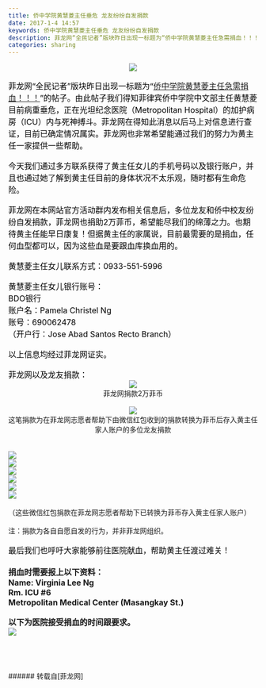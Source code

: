 ```yaml
---
title: 侨中学院黄慧菱主任垂危 龙友纷纷自发捐款
date: 2017-1-4 14:57
keywords: 侨中学院黄慧菱主任垂危 龙友纷纷自发捐款
description: 菲龙网“全民记者”版块昨日出现一标题为“侨中学院黄慧菱主任急需捐血！！！”的帖子。由此帖子我们得知菲律宾侨中学院中文部主任黄慧菱目前病重垂危，正在光坦纪念医院（Metropolitan Hospital）的加护病房（ICU）内与死神搏斗。菲龙网在得知此消息以后马上对信息进行查证，目前已确定情况属实。菲龙网也非常希望能通过我们的努力为黄主任一家提供一些帮助。今天我们通过多方联系获得了黄主任女儿的手机号码以及银行账户，并且也通过她了解到黄主任目前的身体状况不太乐观，随时都有生命危险。菲龙网在本网站官方活动群内发布相关信息后，多位龙友和侨中校友纷纷自发捐款，菲龙网也捐助2万菲币，希望能尽我们的绵薄之力。也期待黄主任能早日康复！但据黄主任的家属说，目前最需要的是捐血，任何血型都可以，因为这些血是要跟血库换血用的。黄慧菱主任女儿联系方式：0933-551-5996黄慧菱主任女儿银行账号：BDO银行账户名：Pamela Christel Ng 账号：690062478（开户行：Jose Abad Santos Recto Branch）以上信息均经过菲龙网证实。菲龙网以及龙友捐款：菲龙网捐款2万菲币这笔捐款为在菲龙网志愿者帮助下由微信红包收到的捐款转换为菲币后存入黄主任家人账户的多位龙友捐款（这些微信红包捐款在菲龙网志愿者帮助下已转换为菲币存入黄主任家人账户）注：捐款为各自自愿自发的行为，并非菲龙网组织。最后我们也呼吁大家能够前往医院献血，帮助黄主任渡过难关！捐血时需要报上以下资料：Name: Virginia Lee NgRm. ICU #6Metropolitan Medical Center (Masangkay St.)以下为医院接受捐血的时间跟要求。
categories: sharing
---
```

<td class="t_f" id="postmessage_456010">

<div align="center">

<img aid="462456" data-cf-modified-9afb4f0ef23279b2680b68da-="" file="data/attachment/forum/201701/04/145902bzvnakia8x1avxhi.jpg.thumb.jpg" id="aimg_462456" inpost="1" onclick="" onmouseover="" src="http://www.flw.ph/data/attachment/forum/201701/04/145902bzvnakia8x1avxhi.jpg" style="cursor:pointer" zoomfile="data/attachment/forum/201701/04/145902bzvnakia8x1avxhi.jpg"/>


</div><br/>
<font size="3"><font color="#000000">菲龙网“全民记者”版块昨日出现一标题为“<a href="http://www.flw.ph/thread-168921-1-1.html" target="_blank">侨中学院黄慧菱主任急需捐血！！！</a>”的帖子。由此帖子我们得知菲律宾侨中学院中文部主任黄慧菱目前病重垂危，正在光坦纪念医院（Metropolitan Hospital）的加护病房（ICU）内与死神搏斗。菲龙网在得知此消息以后马上对信息进行查证，目前已确定情况属实。菲龙网也非常希望能通过我们的努力为黄主任一家提供一些帮助。</font></font><br/>
<br/>
<font size="3"><font color="#000000">今天我们通过多方联系获得了黄主任女儿的手机号码以及银行账户，并且也通过她了解到黄主任目前的身体状况不太乐观，随时都有生命危险。</font></font><br/>
<br/>
<font size="3"><font color="#000000">菲龙网在本网站官方活动群内发布相关信息后，多位龙友和侨中校友纷纷自发捐款，菲龙网也捐助2万菲币，希望能尽我们的绵薄之力。也期待黄主任能早日康复！但据黄主任的家属说，目前最需要的是捐血，任何血型都可以，因为这些血是要跟血库换血用的。</font></font><br/>
<br/>
<font size="3"><font color="#000000">黄慧菱主任女儿联系方式：0933-551-5996</font></font><br/>
<br/>
<font color="#000"><font size="3">黄慧菱主</font></font><font color="#000"><font size="3">任女儿银行账号：</font></font><br/>
<font size="3"><font color="#000000">BDO银行</font></font><br/>
<font size="3"><font color="#000000">账户名：Pamela Christel Ng </font></font><br/>
<font size="3"><font color="#000000">账号：690062478</font></font><br/>
<font size="3"><font color="#000000">（开户行：Jose Abad Santos Recto Branch）</font></font><br/>
<br/>
<font size="3"><font color="#000000">以上信息均经过菲龙网证实。</font></font><br/>
<br/>
<font size="3"><font color="#000000">菲龙网以及龙友捐款：</font></font><br/>
<div align="center">

<img aid="462448" data-cf-modified-9afb4f0ef23279b2680b68da-="" file="data/attachment/forum/201701/04/144900rkami9r9slma84iz.jpg.thumb.jpg" id="aimg_462448" inpost="1" onclick="" onmouseover="" src="http://www.flw.ph/data/attachment/forum/201701/04/144900rkami9r9slma84iz.jpg" style="cursor:pointer" zoomfile="data/attachment/forum/201701/04/144900rkami9r9slma84iz.jpg"/>


</div><div align="center">菲龙网捐款2万菲币</div><br/>
<div align="center">

<img aid="462454" data-cf-modified-9afb4f0ef23279b2680b68da-="" file="data/attachment/forum/201701/04/145711hqicqc4d799h7iam.jpg.thumb.jpg" id="aimg_462454" inpost="1" onclick="" onmouseover="" src="http://www.flw.ph/data/attachment/forum/201701/04/145711hqicqc4d799h7iam.jpg" style="cursor:pointer" zoomfile="data/attachment/forum/201701/04/145711hqicqc4d799h7iam.jpg"/>


</div><div align="center">这笔捐款为在菲龙网志愿者帮助下由微信红包收到的捐款转换为菲币后存入黄主任家人账户的多位龙友捐款</div><br/>
<br/>

<img aid="462447" data-cf-modified-9afb4f0ef23279b2680b68da-="" file="data/attachment/forum/201701/04/144854egh72hkpk98gkvw0.jpg.thumb.jpg" id="aimg_462447" inpost="1" onclick="" onmouseover="" src="http://www.flw.ph/data/attachment/forum/201701/04/144854egh72hkpk98gkvw0.jpg" style="cursor:pointer" zoomfile="data/attachment/forum/201701/04/144854egh72hkpk98gkvw0.jpg"/>


<br/>

<img aid="462446" data-cf-modified-9afb4f0ef23279b2680b68da-="" file="data/attachment/forum/201701/04/144853kfjfrgfk2h2tlhcf.jpg.thumb.jpg" id="aimg_462446" inpost="1" onclick="" onmouseover="" src="http://www.flw.ph/data/attachment/forum/201701/04/144853kfjfrgfk2h2tlhcf.jpg" style="cursor:pointer" zoomfile="data/attachment/forum/201701/04/144853kfjfrgfk2h2tlhcf.jpg"/>


<br/>

<img aid="462445" data-cf-modified-9afb4f0ef23279b2680b68da-="" file="data/attachment/forum/201701/04/144852xtjot0ols3tl0hlo.jpg.thumb.jpg" id="aimg_462445" inpost="1" onclick="" onmouseover="" src="http://www.flw.ph/data/attachment/forum/201701/04/144852xtjot0ols3tl0hlo.jpg" style="cursor:pointer" zoomfile="data/attachment/forum/201701/04/144852xtjot0ols3tl0hlo.jpg"/>


<br/>

<img aid="462444" data-cf-modified-9afb4f0ef23279b2680b68da-="" file="data/attachment/forum/201701/04/144852tcurftui50hxfunc.jpg.thumb.jpg" id="aimg_462444" inpost="1" onclick="" onmouseover="" src="http://www.flw.ph/data/attachment/forum/201701/04/144852tcurftui50hxfunc.jpg" style="cursor:pointer" zoomfile="data/attachment/forum/201701/04/144852tcurftui50hxfunc.jpg"/>


<br/>

<img aid="462443" data-cf-modified-9afb4f0ef23279b2680b68da-="" file="data/attachment/forum/201701/04/144851xvrtp5v4tccctvjk.jpg.thumb.jpg" id="aimg_462443" inpost="1" onclick="" onmouseover="" src="http://www.flw.ph/data/attachment/forum/201701/04/144851xvrtp5v4tccctvjk.jpg" style="cursor:pointer" zoomfile="data/attachment/forum/201701/04/144851xvrtp5v4tccctvjk.jpg"/>


<br/>

<img aid="462442" data-cf-modified-9afb4f0ef23279b2680b68da-="" file="data/attachment/forum/201701/04/144850p3b8plkda1b139p8.jpg.thumb.jpg" id="aimg_462442" inpost="1" onclick="" onmouseover="" src="http://www.flw.ph/data/attachment/forum/201701/04/144850p3b8plkda1b139p8.jpg" style="cursor:pointer" zoomfile="data/attachment/forum/201701/04/144850p3b8plkda1b139p8.jpg"/>


<br/>
<br/>
（这些微信红包捐款在菲龙网志愿者帮助下已转换为菲币存入黄主任家人账户）<br/>
<br/>
注：捐款为各自自愿自发的行为，并非菲龙网组织。<br/>
<br/>
<font size="3"><font color="#000000">最后我们也呼吁大家能够前往医院献血，帮助黄主任渡过难关！</font></font><br/>
<font size="3"><br/>
</font><font size="3"><strong>捐血时需要报上以下资料：<br/>
Name: Virginia Lee Ng<br/>
Rm. ICU #6<br/>
Metropolitan Medical Center (Masangkay St.)</strong></font><br/>
<br/>
<font size="3"><strong>以下为医院接受捐血的时间跟要求。</strong><br/>
</font>

<img aid="462458" data-cf-modified-9afb4f0ef23279b2680b68da-="" file="data/attachment/forum/201701/04/150823fhhzsvw8sshjgvi3.jpg.thumb.jpg" id="aimg_462458" inpost="1" onclick="" onmouseover="" src="http://www.flw.ph/data/attachment/forum/201701/04/150823fhhzsvw8sshjgvi3.jpg" style="cursor:pointer" zoomfile="data/attachment/forum/201701/04/150823fhhzsvw8sshjgvi3.jpg"/>


<br/>
<font size="3"><font color="#000000"><br/>
</font></font><br/>
<br/>
<br/>
</td>
###### 转载自[菲龙网]